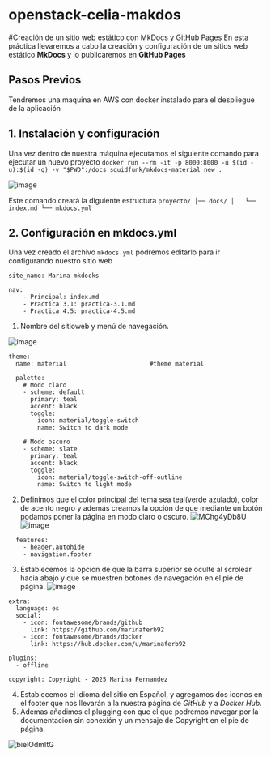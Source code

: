 # openstack-celia-makdos
#Creación de un sitio web estático con MkDocs y GitHub Pages
En esta práctica llevaremos a cabo la creación y configuración de un sitios web estático **MkDocs** y lo publicaremos en **GitHub Pages**


## Pasos Previos
Tendremos una maquina en AWS con docker instalado para el despliegue de la aplicación

## 1. Instalación y configuración
Una vez dentro de nuestra máquina ejecutamos el siguiente comando para ejecutar un nuevo proyecto 
``
docker run --rm -it -p 8000:8000 -u $(id -u):$(id -g) -v "$PWD":/docs squidfunk/mkdocs-material new .
``

![image](https://github.com/user-attachments/assets/ae4e89e0-8415-4b3f-900a-c58a0d0c7c3f)

Este comando creará la diguiente estructura 
``
proyecto/
│── docs/
│   └── index.md
└── mkdocs.yml
``

## 2. Configuración en mkdocs.yml
Una vez creado el archivo `mkdocs.yml` podremos editarlo para ir configurando nuestro sitio web
````
site_name: Marina mkdocks 

nav:
    - Principal: index.md                    
    - Practica 3.1: practica-3.1.md
    - Practica 4.5: practica-4.5.md
````
1. Nombre del sitioweb y menú de navegación.
   
![image](https://github.com/user-attachments/assets/6d17879e-7193-459b-b6ef-0269fb1e7b36)

````
theme:
  name: material                       #theme material 

  palette:
    # Modo claro
    - scheme: default
      primary: teal                      
      accent: black
      toggle:
        icon: material/toggle-switch
        name: Switch to dark mode

    # Modo oscuro
    - scheme: slate
      primary: teal
      accent: black
      toggle:
        icon: material/toggle-switch-off-outline
        name: Switch to light mode
````
2. Definimos que  el color principal del tema sea teal(verde azulado), color de acento negro y además creamos la opción de que mediante un botón podamos poner la página en modo claro o oscuro.
![MChg4yDb8U](https://github.com/user-attachments/assets/c4f9c39d-3640-499d-9d76-e737b09bf7f8)
![image](https://github.com/user-attachments/assets/f40245c7-3d4b-4180-aeb5-9a09fbf9cebc)

````
  features:
    - header.autohide
    - navigation.footer
````
3. Establecemos la opcion de que la barra superior se oculte al scrolear hacia abajo y que se muestren botones de navegación en el pié de página.
![image](https://github.com/user-attachments/assets/6191ad77-6fb1-4af5-ad40-43cb8d5b7f0f)

````
extra:
  language: es
  social:
    - icon: fontawesome/brands/github 
      link: https://github.com/marinaferb92
    - icon: fontawesome/brands/docker
      link: https://hub.docker.com/u/marinaferb92

plugins:
  - offline

copyright: Copyright - 2025 Marina Fernandez
````
4. Establecemos el idioma del sitio en Español, y agregamos dos iconos en el footer que nos llevarán a la nuestra página de *GitHub* y a *Docker Hub*.
5. Ademas añadimos el plugging con que el que podremos navegar por la documentacion sin conexión y un mensaje de Copyright en el pie de página.

![bielOdmItG](https://github.com/user-attachments/assets/3d7f30e6-95f1-4dd5-9d34-b11c0cc82eb3)




